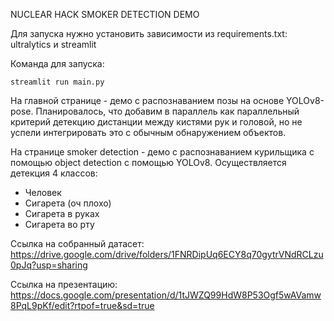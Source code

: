 NUCLEAR HACK SMOKER DETECTION DEMO

Для запуска нужно установить зависимости из requirements.txt: ultralytics и streamlit

Команда для запуска:
```
streamlit run main.py
```

На главной странице - демо с распознаванием позы на основе YOLOv8-pose. Планировалось, что добавим в параллель как параллельный критерий детекцию дистанции между кистями рук и головой, но не успели интегрировать это с обычным обнаружением объектов.

На странице smoker detection - демо с распознаванием курильщика с помощью object detection с помощью YOLOv8. Осуществляется детекция 4 классов:
* Человек
* Сигарета (оч плохо)
* Сигарета в руках
* Сигарета во рту

Ссылка на собранный датасет: https://drive.google.com/drive/folders/1FNRDipUq6ECY8q70gytrVNdRCLzu0pJq?usp=sharing

Ссылка на презентацию: https://docs.google.com/presentation/d/1tJWZQ99HdW8P53Ogf5wAVamw8PqL9pKf/edit?rtpof=true&sd=true
